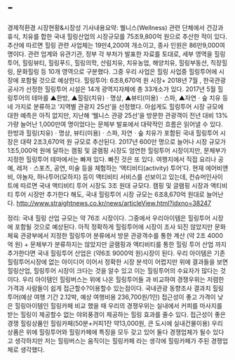 # -
경제적환경
시장현황&시장성
기사내용요약: 웰니스(Wellness) 관련 단체에서 건강과 휴식, 치유를 합한 국내 힐링산업의 시장규모를 75조9,800억 원으로 추산한 적이 있다. 추산에 따르면 힐링 관련 사업체는 19만4,200여 개소이고, 종사 인원은 86만9,000여명이다.
 관련 업계와 유관기관, 정부 각 부처가 발표한 자료를 토대로, 세부 영역을 힐링투어, 힐링뷰티, 힐링푸드, 힐링의학, 산림치유, 치유농업, 해양치유, 힐링부동산, 직장힐링, 문화힐링 등 10개 영역으로 구분했다.
그중 우리 사업은 힐링 사업중 힐링투어에 시장에 포함될 것으로 예상한다.
힐링투어: 6조8,670억 원 시장+
2018년 7월 , 한국관광공사가 선정한 힐링투어 시설은 14개 광역지자체에 총 33개소가 있다.
2017년 5월 힐링투어의 테마를 ▲한방, ▲힐링(치유)ㆍ명상, ▲뷰티(미용)ㆍ스파, ▲자연ㆍ숲 치유 등 네 가지로 분류하고 ‘지역별 관광지 25선’을 선정했다.
아쉽게도 힐링투어 시장 규모에 대한 예측은 아직 없지만, 지난해 ‘웰니스 관광 25선’을 방문한 관광객이 전년 대비 13%가량 늘어난 1,000만여 명이었다는 문체부 발표에서 대략적인 흐름은 읽어낼 수 있다. 한방과 힐링(치유)ㆍ명상, 뷰티(미용)ㆍ스파, 자연ㆍ숲 치유가 포함된 국내 힐링투어 시장은 대략 2조3,670억 원 규모로 추산된다.
2017년 600만 명으로 늘어나 시장 규모가 1조5,000억 원에 달하는 캠핑 및 글램핑 시장도 엄연한 힐링투어 시장이지만, 문체부가 지정한 힐링투어 테마에서는 빠져 있다.
빠진 것은 또 있다. 여행지에서 직접 요리나 공예, 레저ㆍ스포츠, 공연, 미술 등을 체험하는 ‘액티비티(activity) 투어’다. 현재 에어비앤비, 야놀자, 하나투어(모하지) 등이 액티비티 서비스를 선보이고 있는데, 컨슈머인사이트에 따르면 국내 액티비티 투어 시장도 3조 원대 규모다.
캠핑 및 글램핑 시장과 액티비티 투어 시장만 추가한다 해도, 국내 힐링투어 시장 규모는 6조8,670억 원대로 늘어난다.
http://www.straightnews.co.kr/news/articleView.html?idxno=38247

정리: 국내 힐링 산업 규모는 약 76조 시장이다.
 그중에서 우리아이템은 힐링투어 시장에 포함될 것으로 예상된다.
아직 정확하게 힐링투어에 시장이 조사 되진 않았지만 문화체육 관광부에서 지정한 힐링투어 분류에서 방문 관광객수를 통한 계산 (약 2조 4000억 원) + 문체부가 분류하지는 않았지만 글램핑과 엑티비티를 통한 힐링 투어 산업 까지 추가한다면 국내 힐링투어 산업은 (약6조 9000억 원)시장이 된다.
 우리 아이템은 기존 힐링투어시장에 없는 아이디어 이어서 정확한 시장 분석이 어렵지만 위에 결과들을 보면 힐링산업, 힐링투어 시장이 크다는 것을 알수 있고 이는 힐링투어의 수요자가 많다는 것이다.
 우리 아이템인 힐링버스는 위에 나온 힐링투어들 과 비교하여 경쟁우위는 저렴한가격과 사람들이 쉽게 접근할수?이용할수 있는점이다.
국내관광 동향조사 결과치 힐링투어(예상 여행 기간 2.12박, 예상 여행비용 236,700원/1인)
 접근성이 좋고 가격이 낮은 힐링아이템인 힐링카페 비교 했을 때 우리의 경쟁우위는 실내에서 커피를 마사지를 받는 힐링이 제공할수 없는 야외풍경이 제공하는 힐링 효과를 줄수 있다. 
접근성이 좋은 경쟁 힐링상품인 힐링카페(50분+커피1잔 약13,000원, 큰 도시에 실내건물이용)
우리 상품은 위에 힐링투어와 힐링카페에 특징을 모두 갖고 있어 둘다 경쟁업체가 될수 있다고 생각하지만 저는 힐링버스는 움직이는 힐링카페 라는 생각에 힐링카페가 주된 경쟁업체로 생각했다.
